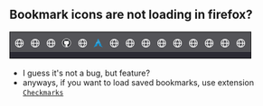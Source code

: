 ## Bookmark icons are not loading in firefox?

![](./bookmarks.png)

- I guess it's not a bug, but feature?
- anyways, if you want to load saved bookmarks, use extension [`Checkmarks`](https://addons.mozilla.org/firefox/addon/checkmarks-web-ext)
